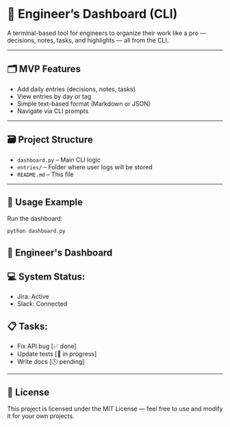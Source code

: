 # 🧠 Engineer’s Dashboard (CLI)

A terminal-based tool for engineers to organize their work like a pro — decisions, notes, tasks, and highlights — all from the CLI.

---

## 🗂 MVP Features
- Add daily entries (decisions, notes, tasks)
- View entries by day or tag
- Simple text-based format (Markdown or JSON)
- Navigate via CLI prompts

---

## 🗃 Project Structure
- `dashboard.py` – Main CLI logic  
- `entries/` – Folder where user logs will be stored  
- `README.md` – This file  

---

## 🧠 Usage Example
Run the dashboard:

```bash
python dashboard.py
```

## 🧠 Engineer's Dashboard
## 💻 System Status:
- Jira: Active
- Slack: Connected



## 📋 Tasks:
- Fix API bug [✅ done]
- Update tests [🔄 in progress]
- Write docs [🕓 pending]



---

## 📄 License

This project is licensed under the MIT License — feel free to use and modify it for your own projects.

